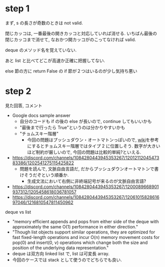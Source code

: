 # step 1

まず, s の長さが奇数のときは not valid.

閉じカッコは, 一番最後の開きカッコと対応していれば消せる. いちばん最後の閉じカッコまで消せて, なおかつ開カッコがのこってなければ valid.

deque のメソッド名を覚えていない.

あと list と比べてどこが高速か正確に把握してない.

else 節の方に return False の if 節が２つはいるのが少し気持ち悪い

# step 2

見た回答, コメント

- Google docs sample answer
  - 自分のコードも if の後の else が長いので, continue してもいいかも
  - "最後まで行ったら True"というのは分かりやすいかも
  - "チョムスキー階層"
    - 今回の問題はプッシュダウン・オートマトンっぽいので, [wiki](https://ja.wikipedia.org/wiki/%E3%83%81%E3%83%A7%E3%83%A0%E3%82%B9%E3%82%AD%E3%83%BC%E9%9A%8E%E5%B1%A4)を参考にするとチョムスキー階層ではタイプ 2 に位置しそう. 数字が大きいほど制約が厳しいので, 今回の問題は比較的単純?といえる.
- https://discord.com/channels/1084280443945353267/1201211204547383386/1202541275115425822
  - 問題を読んで, 文脈自由言語だ, だからプッシュダウンオートマトンで書けそうだぞという順番か.
    - 生成文法において右側に非終端記号が来るのが文脈自由言語?
- https://discord.com/channels/1084280443945353267/1200089668901937312/1205458618036781057
- https://discord.com/channels/1084280443945353267/1206101582861697046/1216810547811450962

deque vs list

- "memory efficient appends and pops from either side of the deque with approximately the same O(1) performance in either direction."
- "Though list objects support similar operations, they are optimized for fast fixed-length operations and incur O(n) memory movement costs for pop(0) and insert(0, v) operations which change both the size and position of the underlying data representation."
- deque は双方向 linked list で, list は可変長 array.
- 今回のケースでは stack として使うのでどちらでも良い.
